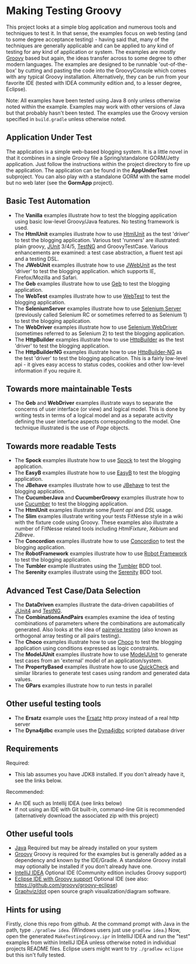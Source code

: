 Making Testing Groovy
=====================

This project looks at a simple blog application and numerous tools and techniques to test it. In that sense, the examples
focus on web testing (and to some degree acceptance testing) - having said that, many of the techniques are generally
applicable and can be applied to any kind of testing for any kind of application or system. The examples are mostly
[Groovy](http://groovy-lang.org/) based but again, the ideas transfer across to some degree to other modern languages.
The examples are designed to be runnable 'out-of-the-box' by cutting and pasting the code into the GroovyConsole which
comes with any typical Groovy installation. Alternatively, they can be run from your favorite IDE (tested with IDEA
community edition and, to a lesser degree, Eclipse).

Note: All examples have been tested using Java 8 only unless otherwise noted within the example. Examples may work with
other versions of Java but that probably hasn't been tested.
The examples use the Groovy version specified in `build.gradle` unless otherwise noted.

Application Under Test
----------------------

The application is a simple web-based blogging system. It is a little novel in that it combines in a single
Groovy file a Spring/standalone GORM/Jetty application. Just follow the instructions within the project directory
to fire up the application. The application can be found in the __AppUnderTest__ subproject.
You can also play with a standalone GORM with the same model but no web later (see the __GormApp__ project).

Basic Test Automation
---------------------

* The __Vanilla__ examples illustrate how to test the blogging application using basic low-level Groovy/Java features. No testing framework is used.
* The __HtmlUnit__ examples illustrate how to use [HtmlUnit](http://htmlunit.sourceforge.net/) as the test 'driver' to test the blogging application.
Various test 'runners' are illustrated: plain groovy, [JUnit](http://www.junit.org/) 3/4/5, [TestNG](http://testng.org)
and GroovyTestCase. Various enhancements are examined: a test case abstraction, a fluent test api and a testing DSL.
* The __JWebUnit__ examples illustrate how to use [JWebUnit](http://jwebunit.sourceforge.net/) as the test 'driver' to test the blogging application.
which supports IE, Firefox/Mozilla and Safari.
* The __Geb__ examples illustrate how to use [Geb](http://www.gebish.org/) to test the blogging application.
* The __WebTest__ examples illustrate how to use [WebTest](http://webtest.canoo.com/) to test the blogging application.
* The __SeleniumServer__ examples illustrate how to use [Selenium Server](http://seleniumhq.org/projects/remote-control/) (previously called Selenium RC or sometimes referred to as Selenium 1) to test the blogging application.
* The __WebDriver__ examples illustrate how to use [Selenium WebDriver](http://seleniumhq.org/projects/webdriver/) (sometimes referred to as Selenium 2) to test the blogging application.
* The __HttpBuilder__ examples illustrate how to use [HttpBuilder](https://github.com/jgritman/httpbuilder/) as the test 'driver' to test the blogging application.
* The __HttpBuilderNG__ examples illustrate how to use [HttpBuilder-NG](https://github.com/http-builder-ng/http-builder-ng/) as the test 'driver' to test the blogging application.
This is a fairly low-level api - it gives easy access to status codes, cookies and other low-level information if you require it.

Towards more maintainable Tests
-------------------------------

* The __Geb__ and __WebDriver__ examples illustrate ways to separate the concerns of user interface (or view) and logical model.
This is done by writing tests in terms of a logical model and as a separate activity defining the user interface aspects
corresponding to the model. One technique illustrated is the use of _Page_ objects.

Towards more readable Tests
---------------------------

* The __Spock__ examples illustrate how to use [Spock](http://spockframework.org/) to test the blogging application.
* The __EasyB__ examples illustrate how to use [EasyB](https://github.com/easyb) to test the blogging application.
* The __JBehave__ examples illustrate how to use [JBehave](http://jbehave.org/) to test the blogging application.
* The __CucumberJava__ and __CucumberGroovy__ examples illustrate how to use [Cucumber](https://cucumber.io/) to test the blogging application.
* The __HtmlUnit__ examples illustrate some *fluent api* and *DSL* usage.
* The __Slim__ examples illustrate writing your tests FitNesse style in a wiki with the fixture code using Groovy.
These examples also illustrate a number of FitNesse related tools including *HtmlFixture*, *Xebium* and *ZiBreve*.
* The __Concordion__ examples illustrate how to use [Concordion](http://concordion.org/) to test the blogging application.
* The __RobotFramework__ examples illustrate how to use [Robot Framework](http://code.google.com/p/robotframework/) to test the blogging application.
* The __Tumbler__ example illustrates using the [Tumbler](https://github.com/berkus/tumbler-glass) BDD tool.
* The __Serenity__ examples illustrate using the [Serenity](http://thucydides.info/) BDD tool.

Advanced Test Case/Data Selection
---------------------------------

* The __DataDriven__ examples illustrate the data-driven capabilities of [JUnit4](http://www.junit.org/) and [TestNG](http://testng.org).
* The __CombinationsAndPairs__ examples examine the idea of testing combinations of parameters where the combinations are automatically generated.
Also looks at the idea of [pairwise testing](http://www.pairwise.org/) (also known as orthogonal array testing or all pairs testing).
* The __Choco__ examples illustrate how to use [Choco](http://choco.emn.fr/) to test the blogging application using conditions expressed as logic constraints.
* The __ModelJUnit__ examples illustrate how to use [ModelJUnit](http://www.cs.waikato.ac.nz/~marku/mbt/modeljunit/) to generate test cases
from an 'external' model of an application/system.
* The __PropertyBased__ examples illustrate how to use [QuickCheck](http://java.net/projects/quickcheck) and similar libraries to generate test cases
using random and generated data values.
* The __GPars__ examples illustrate how to run tests in parallel

Other useful testing tools
--------------------------

* The __Ersatz__ example uses the [Ersatz](http://stehno.com/ersatz/) http proxy instead of a real http server
* The __Dyna4jdbc__ example uses the [Dyna4jdbc](https://github.com/peter-gergely-horvath/dyna4jdbc) scripted database driver

Requirements
------------

Required:

* This lab assumes you have JDK8 installed. If you don't already have it, see the links below.

Recommended:

* An IDE such as Intellij IDEA (see links below)
* If not using an IDE with Git built-in, command-line Git is recommended (alternatively download the associated zip with this project)

Other useful tools
------------------

* [Java](http://www.oracle.com/technetwork/java/javase/downloads) Required but may be already installed on your system
* [Groovy](http://groovy-lang.org/download.html) Groovy is required for the examples but is generally added as a dependency and known by the IDE/Gradle. A standalone Groovy install may optionally be installed if you don't already have one.
* [IntelliJ IDEA](http://www.jetbrains.com/idea/) Optional IDE (Community edition includes Groovy support)
* [Eclipse IDE with Groovy support](https://github.com/groovy/groovy-eclipse/wiki) Optional IDE (see also: https://github.com/groovy/groovy-eclipse)
* [Graphviz/dot](http://www.graphviz.org/) open source graph visualization/diagram software.

Hints for using
---------------

Firstly, clone this repo from github.
At the command prompt with Java in the path, type `./gradlew idea`. (Windows users just use `gradlew idea`.)
Now, open the generated `MakeTestingGroovy.ipr` in IntelliJ IDEA and run
the "test" examples from within IntelliJ IDEA unless otherwise noted in individual projects README files.
Eclipse users might want to try `./gradlew eclipse` but this isn't fully tested.
